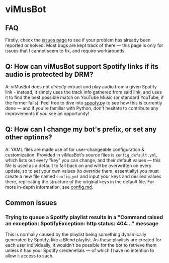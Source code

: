 # viMusBot

## FAQ

Firstly, check the [issues page](https://github.com/svioletg/viMusBot/issues) to see if your problem has already been reported or solved. Most bugs are kept track of there — this page is only for issues that I cannot seem to fix, and require workarounds.

## Q: How can viMusBot support Spotify links if its audio is protected by DRM?

A: viMusBot does not *directly* extract and play audio from a given Spotify link - instead, it simply uses the track info gathered from said link, and uses it to find the best possible match on YouTube Music (or standard YouTube, if the former fails). Feel free to dive into [spoofy.py](https://github.com/svioletg/viMusBot/blob/master/spoofy.py) to see how this is currently done — and if you're familiar with Python, don't hesitate to contribute any improvements if you see an opportunity!

## Q: How can I change my bot's prefix, or set any other options?

A: YAML files are made use of for user-changeable configuration & customization. Provided in viMusBot's source files is `config_default.yml`, which lists out every "key" you can change, and their default values — this file is used as a default to fall back on and will be overwritten on every update, so to set your own values (to *override* them, essentially) you must create a new file named `config.yml` and input your keys and desired values there, replicating the structure of the original keys in the default file. For more in-depth information, see [config.md](https://github.com/svioletg/viMusBot/blob/master/config.md).

## Common issues

### Trying to queue a Spotify playlist results in a "Command raised an exception: SpotifyException: http status: 404..." message

This is normally caused by the playlist being something dynamically generated by Spotify, like a Blend playlist. As these playlists are created for each user individually, it wouldn't be possible for the bot to retrieve them unless it had your Spotify credenetials — of which I have no intention to allow it access to such.
